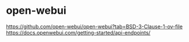 # open-webui

<https://github.com/open-webui/open-webui?tab=BSD-3-Clause-1-ov-file>
<https://docs.openwebui.com/getting-started/api-endpoints/>
